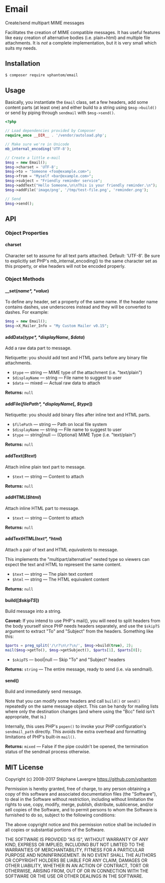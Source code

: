 # Email

Create/send multipart MIME messages

Facilitates the creation of MIME compatible messages. It has useful features like easy creation of alternative bodies (i.e. plain+html) and multiple file attachments. It is _not_ a complete implementation, but it is very small which suits my needs.


## Installation

```sh
$ composer require vphantom/email
```


## Usage

Basically, you instantiate the `Email` class, set a few headers, add some content parts (at least one) and either build to a string using `$msg->build()` or send by piping through `sendmail` with `$msg->send()`.


```php
<?php

// Load dependencies provided by Composer
require_once __DIR__ . '/vendor/autoload.php';

// Make sure we're in Unicode
mb_internal_encoding('UTF-8');

// Create a little e-mail
$msg = new Email();
$msg->charset = 'UTF-8';
$msg->to = "Someone <foo@example.com>";
$msg->from = "Myself <bar@example.com>";
$msg->subject = "Friendly reminder service";
$msg->addText("Hello Someone,\n\nThis is your friendly reminder.\n");
$msg->addFile('image/png', '/tmp/test-file.png', 'reminder.png');

// Send
$msg->send();
```

## API

### Object Properties

#### charset

Character set to assume for all text parts attached. Default: 'UTF-8'.  Be sure to explicitly set PHP's mb_internal_encoding() to the same character set as this property, or else headers will not be encoded properly.

### Object Methods

#### __set(*$name*, *$value*)

To define any header, set a property of the same name.  If the header name contains dashes, use underscores instead and they will be converted to dashes.  For example:

```php
$msg = new Email();
$msg->X_Mailer_Info = "My Custom Mailer v0.15";
```

#### addData(*$type*, *$displayName*, *$data*)

Add a raw data part to message.

Netiquette: you should add text and HTML parts before any binary file attachments.

* `$type` — string — MIME type of the attachment (i.e. "text/plain")
* `$displayName` — string — File name to suggest to user
* `$data` — mixed — Actual raw data to attach

**Returns:** `null`

#### addFile(*$filePath*, *$displayName*[, *$type*])

Netiquette: you should add binary files after inline text and HTML parts.

* `$filePath` — string — Path on local file system
* `$displayName` — string — File name to suggest to user
* `$type` — string|null — (Optional) MIME Type (i.e. "text/plain")

**Returns:** `null`

#### addText(*$text*)

Attach inline plain text part to message.

* `$text` — string — Content to attach

**Returns:** `null`

#### addHTML(*$html*)

Attach inline HTML part to message.

* `$text` — string — Content to attach

**Returns:** `null`

#### addTextHTML(*$text*, *$html*)

Attach a pair of text and HTML _equivalents_ to message.

This implements the "multipart/alternative" nested type so viewers can expect the text and HTML to represent the same content.

* `$text` — string — The plain text content
* `$html` — string — The HTML equivalent content

**Returns:** `null`

#### build([*$skipTS*])

Build message into a string.

**Caveat:** If you intend to use PHP's mail(), you will need to split headers from the body yourself since PHP needs headers separately, and use the `$skipTS` argument to extract "To" and "Subject" from the headers.  Something like this:

```php
$parts = preg_split('/\r?\n\r?\n/', $msg->build(true), 2);
mail($msg->getTo(), $msg->getSubject(), $parts[1], $parts[0]);
```

* `$skipTS` — bool|null — Skip "To" and "Subject" headers

**Returns:** `string` — The entire message, ready to send (i.e. via sendmail).

#### send()

Build and immediately send message.

Note that you can modify some headers and call `build()` or `send()` repeatedly on the same message object.  This can be handy for mailing lists where only the destination changes (and where using the "Bcc" field isn't appropriate, that is.)

Internally, this uses PHP's `popen()` to invoke your PHP configuration's `sendmail_path` directly. This avoids the extra overhead and formatting limitations of PHP's built-in `mail()`.

**Returns:** `mixed` — False if the pipe couldn't be opened, the termination status of the sendmail process otherwise.


## MIT License

Copyright (c) 2008-2017 Stéphane Lavergne https://github.com/vphantom

Permission is hereby granted, free of charge, to any person obtaining a copy of this software and associated documentation files (the "Software"), to deal in the Software without restriction, including without limitation the rights to use, copy, modify, merge, publish, distribute, sublicense, and/or sell copies of the Software, and to permit persons to whom the Software is furnished to do so, subject to the following conditions:

The above copyright notice and this permission notice shall be included in all copies or substantial portions of the Software.

THE SOFTWARE IS PROVIDED "AS IS", WITHOUT WARRANTY OF ANY KIND, EXPRESS OR IMPLIED, INCLUDING BUT NOT LIMITED TO THE WARRANTIES OF MERCHANTABILITY, FITNESS FOR A PARTICULAR PURPOSE AND NONINFRINGEMENT. IN NO EVENT SHALL THE AUTHORS OR COPYRIGHT HOLDERS BE LIABLE FOR ANY CLAIM, DAMAGES OR OTHER LIABILITY, WHETHER IN AN ACTION OF CONTRACT, TORT OR OTHERWISE, ARISING FROM, OUT OF OR IN CONNECTION WITH THE SOFTWARE OR THE USE OR OTHER DEALINGS IN THE SOFTWARE.

